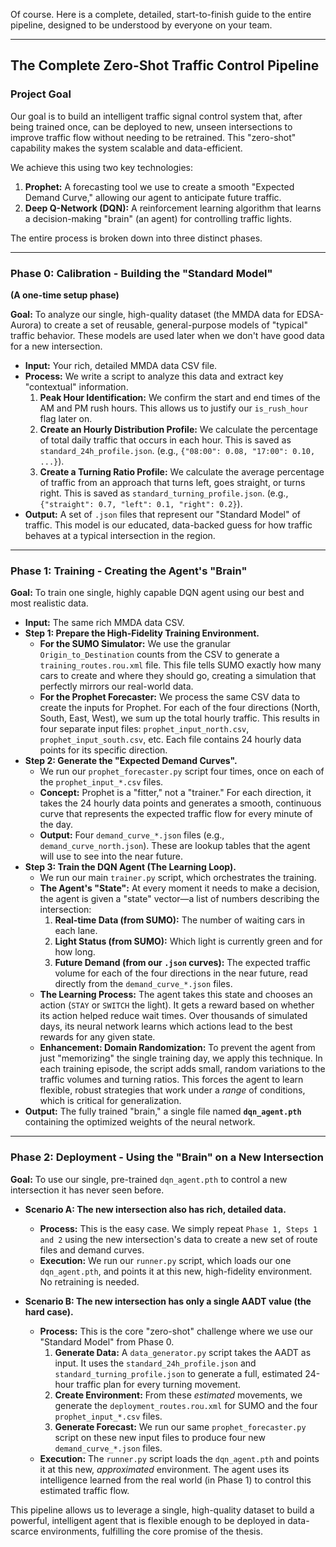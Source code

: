 Of course. Here is a complete, detailed, start-to-finish guide to the entire pipeline, designed to be understood by everyone on your team.

---

## **The Complete Zero-Shot Traffic Control Pipeline**

### **Project Goal**

Our goal is to build an intelligent traffic signal control system that, after being trained once, can be deployed to new, unseen intersections to improve traffic flow without needing to be retrained. This "zero-shot" capability makes the system scalable and data-efficient.

We achieve this using two key technologies:
1.  **Prophet:** A forecasting tool we use to create a smooth "Expected Demand Curve," allowing our agent to anticipate future traffic.
2.  **Deep Q-Network (DQN):** A reinforcement learning algorithm that learns a decision-making "brain" (an agent) for controlling traffic lights.

The entire process is broken down into three distinct phases.

---

### **Phase 0: Calibration - Building the "Standard Model"**

**(A one-time setup phase)**

**Goal:** To analyze our single, high-quality dataset (the MMDA data for EDSA-Aurora) to create a set of reusable, general-purpose models of "typical" traffic behavior. These models are used later when we don't have good data for a new intersection.

*   **Input:** Your rich, detailed MMDA data CSV file.
*   **Process:** We write a script to analyze this data and extract key "contextual" information.
    1.  **Peak Hour Identification:** We confirm the start and end times of the AM and PM rush hours. This allows us to justify our `is_rush_hour` flag later on.
    2.  **Create an Hourly Distribution Profile:** We calculate the percentage of total daily traffic that occurs in each hour. This is saved as `standard_24h_profile.json`. (e.g., `{"08:00": 0.08, "17:00": 0.10, ...}`).
    3.  **Create a Turning Ratio Profile:** We calculate the average percentage of traffic from an approach that turns left, goes straight, or turns right. This is saved as `standard_turning_profile.json`. (e.g., `{"straight": 0.7, "left": 0.1, "right": 0.2}`).
*   **Output:** A set of `.json` files that represent our "Standard Model" of traffic. This model is our educated, data-backed guess for how traffic behaves at a typical intersection in the region.

---

### **Phase 1: Training - Creating the Agent's "Brain"**

**Goal:** To train one single, highly capable DQN agent using our best and most realistic data.

*   **Input:** The same rich MMDA data CSV.
*   **Step 1: Prepare the High-Fidelity Training Environment.**
    *   **For the SUMO Simulator:** We use the granular `Origin_to_Destination` counts from the CSV to generate a `training_routes.rou.xml` file. This file tells SUMO exactly how many cars to create and where they should go, creating a simulation that perfectly mirrors our real-world data.
    *   **For the Prophet Forecaster:** We process the same CSV data to create the inputs for Prophet. For each of the four directions (North, South, East, West), we sum up the total hourly traffic. This results in four separate input files: `prophet_input_north.csv`, `prophet_input_south.csv`, etc. Each file contains 24 hourly data points for its specific direction.
*   **Step 2: Generate the "Expected Demand Curves".**
    *   We run our `prophet_forecaster.py` script four times, once on each of the `prophet_input_*.csv` files.
    *   **Concept:** Prophet is a "fitter," not a "trainer." For each direction, it takes the 24 hourly data points and generates a smooth, continuous curve that represents the expected traffic flow for every minute of the day.
    *   **Output:** Four `demand_curve_*.json` files (e.g., `demand_curve_north.json`). These are lookup tables that the agent will use to see into the near future.
*   **Step 3: Train the DQN Agent (The Learning Loop).**
    *   We run our main `trainer.py` script, which orchestrates the training.
    *   **The Agent's "State":** At every moment it needs to make a decision, the agent is given a "state" vector—a list of numbers describing the intersection:
        1.  **Real-time Data (from SUMO):** The number of waiting cars in each lane.
        2.  **Light Status (from SUMO):** Which light is currently green and for how long.
        3.  **Future Demand (from our `.json` curves):** The expected traffic volume for each of the four directions in the near future, read directly from the `demand_curve_*.json` files.
    *   **The Learning Process:** The agent takes this state and chooses an action (`STAY` or `SWITCH` the light). It gets a reward based on whether its action helped reduce wait times. Over thousands of simulated days, its neural network learns which actions lead to the best rewards for any given state.
    *   **Enhancement: Domain Randomization:** To prevent the agent from just "memorizing" the single training day, we apply this technique. In each training episode, the script adds small, random variations to the traffic volumes and turning ratios. This forces the agent to learn flexible, robust strategies that work under a *range* of conditions, which is critical for generalization.
*   **Output:** The fully trained "brain," a single file named **`dqn_agent.pth`** containing the optimized weights of the neural network.

---

### **Phase 2: Deployment - Using the "Brain" on a New Intersection**

**Goal:** To use our single, pre-trained `dqn_agent.pth` to control a new intersection it has never seen before.

*   **Scenario A: The new intersection also has rich, detailed data.**
    *   **Process:** This is the easy case. We simply repeat `Phase 1, Steps 1 and 2` using the new intersection's data to create a new set of route files and demand curves.
    *   **Execution:** We run our `runner.py` script, which loads our one `dqn_agent.pth`, and points it at this new, high-fidelity environment. No retraining is needed.

*   **Scenario B: The new intersection has only a single AADT value (the hard case).**
    *   **Process:** This is the core "zero-shot" challenge where we use our "Standard Model" from Phase 0.
        1.  **Generate Data:** A `data_generator.py` script takes the AADT as input. It uses the `standard_24h_profile.json` and `standard_turning_profile.json` to generate a full, estimated 24-hour traffic plan for every turning movement.
        2.  **Create Environment:** From these *estimated* movements, we generate the `deployment_routes.rou.xml` for SUMO and the four `prophet_input_*.csv` files.
        3.  **Generate Forecast:** We run our same `prophet_forecaster.py` script on these new input files to produce four new `demand_curve_*.json` files.
    *   **Execution:** The `runner.py` script loads the `dqn_agent.pth` and points it at this new, *approximated* environment. The agent uses its intelligence learned from the real world (in Phase 1) to control this estimated traffic flow.

This pipeline allows us to leverage a single, high-quality dataset to build a powerful, intelligent agent that is flexible enough to be deployed in data-scarce environments, fulfilling the core promise of the thesis.
